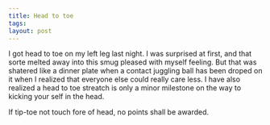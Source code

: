 ```yaml
---
title: Head to toe
tags: 
layout: post
---
```

I got head to toe on my left leg last night.  I was surprised at first, and that sorte melted away into this smug pleased with myself feeling.  But that was shatered like a dinner plate when a contact juggling ball has been droped on it when I realized that everyone else could really care less. I have also realized a head to toe streatch is only a minor milestone on the way to kicking your self in the head.  



If tip-toe not touch fore of head, no points shall be awarded.
